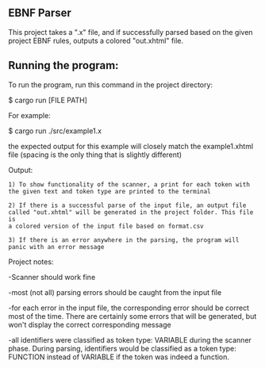 

## EBNF Parser

This project takes a ".x" file, and if successfully parsed based on the given project EBNF rules, outputs a colored "out.xhtml" file.

## Running the program: 

To run the program, run this command in the project directory: 

$ cargo run [FILE PATH]

For example: 

$ cargo run ./src/example1.x

the expected output for this example will closely match the example1.xhtml file (spacing is the only thing that is slightly different)

Output: 
 
    1) To show functionality of the scanner, a print for each token with the given text and token type are printed to the terminal

    2) If there is a successful parse of the input file, an output file called "out.xhtml" will be generated in the project folder. This file is 
    a colored version of the input file based on format.csv

    3) If there is an error anywhere in the parsing, the program will panic with an error message


Project notes: 

-Scanner should work fine 

-most (not all) parsing errors should be caught from the input file

-for each error in the input file, the corresponding error should be correct most of the time. There are certainly some errors that will be generated, but won't display the 
correct corresponding message

-all identifiers were classified as token type: VARIABLE during the scanner phase. During parsing, identifiers would be classified as a token type: FUNCTION instead of 
VARIABLE if the token was indeed a function. 
